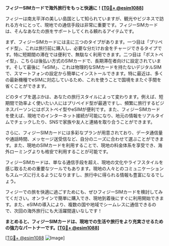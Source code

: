 **フィジーSIMカードで海外旅行をもっと快適に！[[TG💪+ @esim1088](https://t.me/s/esim1088)]**

フィジーは南太平洋の美しい島国として知られていますが、観光やビジネスで訪れる方々にとって、現地での通信手段は非常に重要です。フィジーSIMカードは、そんなあなたの旅をサポートしてくれる頼れるアイテムです。

まず、フィジーSIMカードには主に三つのタイプがあります。一つ目は「プリペイド型」、これは旅行前に購入し、必要な分だけお金をチャージできるタイプです。特に短期間の滞在では便利で、無駄なく利用できます。二つ目は「ポストペイ型」、こちらは後払い方式のSIMカードで、長期滞在者向けに設定されています。そして最後に「eSIM」、これは物理的なSIMカードを持たないデジタルSIMで、スマートフォンの設定から簡単にインストールできます。特に最近は、多くの最新機種でeSIMに対応しているため、これを使うことで国境をまたぐ手間を省くことができます。

どのタイプを選ぶかは、あなたの旅行スタイルによって変わります。例えば、短期間で効率よく使いたい人にはプリペイド型が最適ですし、頻繁に旅行するビジネスパーソンにはポストペイ型やeSIMが便利です。また、フィジーSIMカードを使えば、現地でのインターネット接続が可能になり、地元の情報をリアルタイムでチェックしたり、SNSで家族や友人と連絡を取り合うことができます。

さらに、フィジーSIMカードには多彩なプランが用意されており、データ通信量や通話時間、メッセージ送受信など、自分のニーズに合わせて選ぶことができます。また、現地のSIMカードを利用することで、現地の料金体系を享受でき、海外ローミングよりも格安で利用することが可能です。

フィジーSIMカードは、単なる通信手段を超え、現地の文化やライフスタイルを感じ取るための重要なツールでもあります。現地の人々とのコミュニケーションもスムーズに行えるようになりますし、旅行中に得られる情報も豊富になるでしょう。

フィジーでの旅を快適に過ごすためにも、ぜひフィジーSIMカードを検討してみてください。オンラインで簡単に購入でき、現地到着後にすぐに利用開始できます。また、eSIMの導入により、複数の国や地域でシームレスに通信できるので、次回の海外旅行にも大活躍間違いなしです！

**まとめると、フィジーSIMカードは、現地での生活や旅行をより充実させるための強力なパートナーです。[[TG💪+ @esim1088](https://t.me/s/esim1088)]**

[[TG💪+ @esim1088](https://t.me/s/esim1088) ![Image](https://i.postimg.cc/Y0z9fWf4/image.png)]